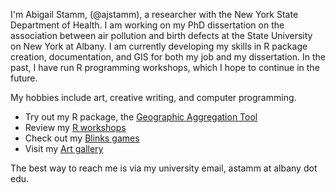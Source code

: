 I'm Abigail Stamm, (@ajstamm), a researcher with the New York State Department of Health. I am working on my PhD dissertation on the association between air pollution and birth defects at the State University on New York at Albany. I am currently developing my skills in R package creation, documentation, and GIS for both my job and my dissertation. In the past, I have run R programming workshops, which I hope to continue in the future.

My hobbies include art, creative writing, and computer programming. 
* Try out my R package, the [Geographic Aggregation Tool](https://github.com/ajstamm/gatpkg)
* Review my [R workshops](https://ajstamm.github.io/titanic)
* Check out my [Blinks games](https://github.com/ajstamm/blinks_public)
* Visit my [Art gallery](https://anabiyeni.deviantart.com)

The best way to reach me is via my university email, astamm at albany dot edu. 


<!---
- 👋 Hi, I’m 
- 👀 I’m interested in ...
- 🌱 I’m currently learning ...
- 💞️ I’m looking to collaborate on ...
- 📫 How to reach me ...

ajstamm/ajstamm is a ✨ special ✨ repository because its `README.md` (this file) appears on your GitHub profile.
You can click the Preview link to take a look at your changes.
--->
